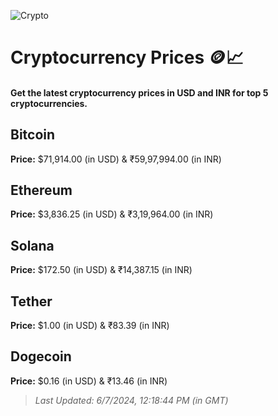 
![Crypto](https://www.techguide.com.au/wp-content/uploads/2020/11/crypto3.jpeg)

# Cryptocurrency Prices 🪙📈

#### Get the latest cryptocurrency prices in USD and INR for top 5 cryptocurrencies.

## Bitcoin

**Price:** $71,914.00 (in USD) & ₹59,97,994.00 (in INR)

## Ethereum

**Price:** $3,836.25 (in USD) & ₹3,19,964.00 (in INR)

## Solana

**Price:** $172.50 (in USD) & ₹14,387.15 (in INR)

## Tether

**Price:** $1.00 (in USD) & ₹83.39 (in INR)

## Dogecoin

**Price:** $0.16 (in USD) & ₹13.46 (in INR)

> _Last Updated: 6/7/2024, 12:18:44 PM (in GMT)_
